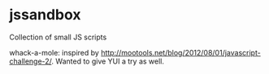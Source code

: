 jssandbox
=========

Collection of small JS scripts

whack-a-mole: inspired by http://mootools.net/blog/2012/08/01/javascript-challenge-2/. Wanted to give YUI a try as well.
